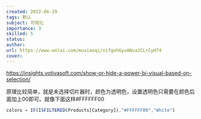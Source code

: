 ```yaml
---
created: 2022-06-19
tags: 默认
subject: 可视化
importance: 3
skilled: 5
status:
author:
url: https://www.wolai.com/muxiaoqi/nifgohGyuANuaJCLrCyH74
cover: 
---
```

https://insights.votivasoft.com/show-or-hide-a-power-bi-visual-based-on-selection/

原理比较简单，就是未选择切片器时，颜色为透明色，设置透明色只需要在颜色后面加上00即可。就像下面这样#FFFFFF00

```js
colors = IF(ISFILTERED(Products[Category]),"#FFFFFF00","White")
```